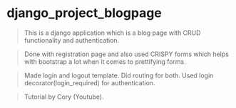 # django_project_blogpage

> This is a django application which is a blog page with CRUD functionality and authentication. 

> Done with registration page and also used CRISPY forms which helps with bootstrap a lot when it comes to prettifying forms. 

> Made login and logout template. Did routing for both. Used login decorator(login_required) for authentication.  

> Tutorial by Cory (Youtube).  
